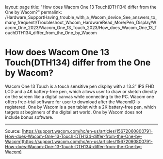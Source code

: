 layout: page
title: "How does Wacom One 13 Touch(DTH134) differ from the One by Wacom?"
permalink: /Hardware_SupportHaving_trouble_with_a_Wacom_device_See_answers_to_many_frequentl/Troubleshoot_Wacom_HardwareRead_More/Pen_Display/Wacom_One_2023/Wacom_One_13_Touch_2023/How_does_Wacom_One_13_TouchDTH134_differ_from_the_One_by_Wacom

# How does Wacom One 13 Touch(DTH134) differ from the One by Wacom?

Wacom One 13 Touch is a touch sensitive pen display with a 13.3” IPS FHD LCD and a 4K battery-free pen, which allows user to draw or sketch directly on the screen like a digital canvas while connecting to the PC. Wacom one offers free-trial software for user to download after the WacomID is registered.
One by Wacom is a pen tablet with a 2K battery-free pen, which targets at beginners of the digital art world. One by Wacom does not include bonus software.

---
Source: [https://support.wacom.com/hc/en-us/articles/15672060800791-How-does-Wacom-One-13-Touch-DTH134-differ-from-the-One-by-Wacom](https://support.wacom.com/hc/en-us/articles/15672060800791-How-does-Wacom-One-13-Touch-DTH134-differ-from-the-One-by-Wacom)
